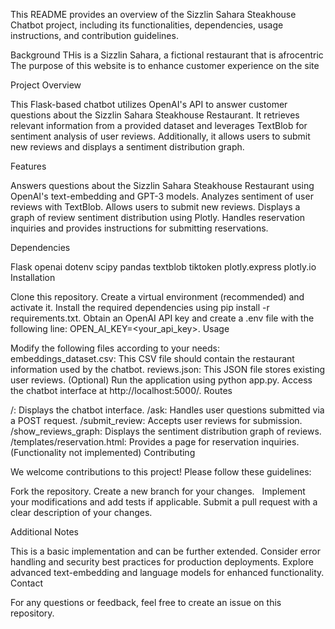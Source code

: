 This README provides an overview of the Sizzlin Sahara Steakhouse Chatbot project, including its functionalities, dependencies, usage instructions, and contribution guidelines.

Background
THis is a Sizzlin Sahara, a fictional restaurant that is afrocentric
The purpose of this website is to enhance customer experience on the site


Project Overview

This Flask-based chatbot utilizes OpenAI's API to answer customer questions about the Sizzlin Sahara Steakhouse Restaurant. It retrieves relevant information from a provided dataset and leverages TextBlob for sentiment analysis of user reviews. Additionally, it allows users to submit new reviews and displays a sentiment distribution graph.

Features

Answers questions about the Sizzlin Sahara Steakhouse Restaurant using OpenAI's text-embedding and GPT-3 models.
Analyzes sentiment of user reviews with TextBlob.
Allows users to submit new reviews.
Displays a graph of review sentiment distribution using Plotly.
Handles reservation inquiries and provides instructions for submitting reservations.


Dependencies

Flask
openai
dotenv
scipy
pandas
textblob
tiktoken
plotly.express
plotly.io
Installation

Clone this repository.
Create a virtual environment (recommended) and activate it.
Install the required dependencies using pip install -r requirements.txt.
Obtain an OpenAI API key and create a .env file with the following line: OPEN_AI_KEY=<your_api_key>.
Usage

Modify the following files according to your needs:
embeddings_dataset.csv: This CSV file should contain the restaurant information used by the chatbot.
reviews.json: This JSON file stores existing user reviews. (Optional)
Run the application using python app.py.
Access the chatbot interface at http://localhost:5000/.
Routes

/: Displays the chatbot interface.
/ask: Handles user questions submitted via a POST request.
/submit_review: Accepts user reviews for submission.
/show_reviews_graph: Displays the sentiment distribution graph of reviews.
/templates/reservation.html: Provides a page for reservation inquiries. (Functionality not implemented)
Contributing

We welcome contributions to this project! Please follow these guidelines:

Fork the repository.
Create a new branch for your changes.   
Implement your modifications and add tests if applicable.
Submit a pull request with a clear description of your changes.

Additional Notes

This is a basic implementation and can be further extended.
Consider error handling and security best practices for production deployments.
Explore advanced text-embedding and language models for enhanced functionality.
Contact

For any questions or feedback, feel free to create an issue on this repository.